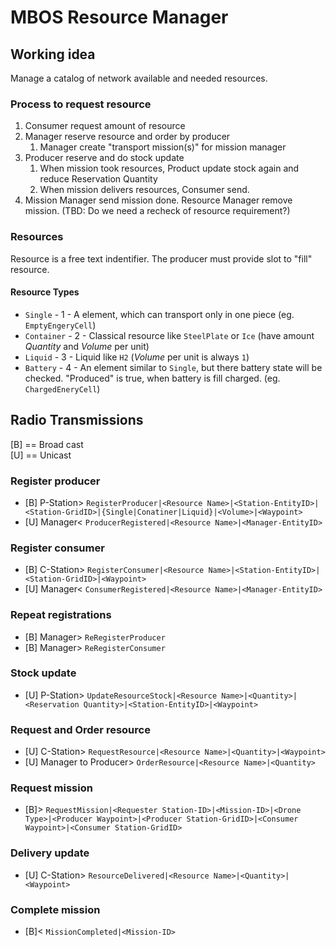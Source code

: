 # MBOS Resource Manager

## Working idea
Manage a catalog of network available and needed resources.

### Process to request resource
1. Consumer request amount of resource
1. Manager reserve resource and order by producer
   1. Manager create "transport mission(s)" for mission manager
1. Producer reserve and do stock update
   1. When mission took resources, Product update stock again and reduce Reservation Quantity
   1. When mission delivers resources, Consumer send.
1. Mission Manager send mission done. Resource Manager remove mission. (TBD: Do we need a recheck of resource requirement?)

### Resources 
Resource is a free text indentifier. The producer must provide slot to "fill" resource.

#### Resource Types
* `Single`    - 1 - A element, which can transport only in one piece (eg. `EmptyEngeryCell`)
* `Container` - 2 - Classical resource like `SteelPlate` or `Ice` (have amount *Quantity* and *Volume* per unit)
* `Liquid`    - 3 - Liquid like `H2` (*Volume* per unit is always `1`)
* `Battery`   - 4 - An element similar to `Single`, but there battery state will be checked. "Produced" is true, when battery is
                    fill charged. (eg. `ChargedEneryCell`)

## Radio Transmissions
[B] == Broad cast    
[U] == Unicast
### Register producer
* [B] P-Station> `RegisterProducer|<Resource Name>|<Station-EntityID>|<Station-GridID>|{Single|Conatiner|Liquid}|<Volume>|<Waypoint>`
* [U] Manager< `ProducerRegistered|<Resource Name>|<Manager-EntityID>`
### Register consumer
* [B] C-Station> `RegisterConsumer|<Resource Name>|<Station-EntityID>|<Station-GridID>|<Waypoint>`
* [U] Manager< `ConsumerRegistered|<Resource Name>|<Manager-EntityID>`
### Repeat registrations
* [B] Manager> `ReRegisterProducer`
* [B] Manager> `ReRegisterConsumer`
### Stock update
* [U] P-Station> `UpdateResourceStock|<Resource Name>|<Quantity>|<Reservation Quantity>|<Station-EntityID>|<Waypoint>`
### Request and Order resource
* [U] C-Station> `RequestResource|<Resource Name>|<Quantity>|<Waypoint>`
* [U] Manager to Producer> `OrderResource|<Resource Name>|<Quantity>`
### Request mission
* [B]> `RequestMission|<Requester Station-ID>|<Mission-ID>|<Drone Type>|<Producer Waypoint>|<Producer Station-GridID>|<Consumer Waypoint>|<Consumer Station-GridID>`
### Delivery update
* [U] C-Station> `ResourceDelivered|<Resource Name>|<Quantity>|<Waypoint>`
### Complete mission
* [B]< `MissionCompleted|<Mission-ID>`